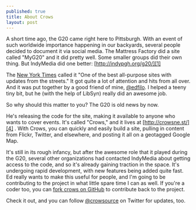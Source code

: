 ```yaml
---
published: true
title: About Crows
layout: post
---
```


A short time ago, the G20 came right here to Pittsburgh. With an event of such
worldwide importance happening in our backyards, several people decided to
document it via social media. The Mattress Factory did a site called "MyG20"
and it did pretty well. Some smaller groups did their own thing. But IndyMedia
did one better: [http://indypgh.org/g20/][1]

The [New York Times][2] called it "One of the best all-purpose sites with
updates from the streets." It got quite a lot of attention and hits from all
over. And it was put together by a good friend of mine, [@edfilo][3]. I helped
a teeny tiny bit, but he (with the help of LibSyn) really did an awesome job.

So why should this matter to you? The G20 is old news by now.

He's releasing the code for the site, making it available to anyone who wants
to cover events. It's called "Crows," and it lives at [http://crowsne.st/][4]
. With Crows, you can quickly and easily build a site, pulling in content from
Flickr, Twitter, and elsewhere, and posting it all on a geotagged Google Map.

  
It's still in its rough infancy, but after the awesome role that it played
during the G20, several other organizations had contacted IndyMedia about
getting access to the code, and so it's already gaining traction in the space.
It's undergoing rapid development, with new features being added quite fast.
Ed really wants to make this useful for people, and I'm going to be
contributing to the project in what little spare time I can as well. If you're
a coder too, you can [fork crows on GitHub][5] to contribute back to the
project.

Check it out, and you can follow [@crowsource][6] on Twitter for updates, too.

   [1]: http://indypgh.org/g20/
   [2]: http://thecaucus.blogs.nytimes.com/2009/09/24/getting-out-the-anti-globalization-message/
   [3]: http://www.twitter.com/edfilo
   [4]: http://crowsne.st/
   [5]: http://github.com/edfilo/crows
   [6]: http://twitter.com/crowsource

